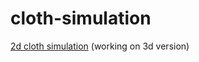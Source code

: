 # cloth-simulation
<a href = 'https://gdor-11.github.io/cloth-simulation/2d.html'>2d cloth simulation</a> (working on 3d version)
